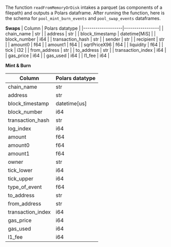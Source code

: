 The function `readFromMemoryOrDisk` intakes a parquet (as components of a filepath) and outputs a Polars dataframe. After running the function, here is the schema for `pool_mint_burn_events` and `pool_swap_events` dataframes.

**Swaps**
| Column            | Polars datatype |
|-------------------|-----------------|
|     chain_name    | str             |
|      address      | str             |
|  block_timestamp  | datetime[MiS]   |
|    block_number   | i64             |
|  transaction_hash | str             |
|       sender      | str             |
|     recipient     | str             |
|      amount0      | f64             |
|      amount1      | f64             |
|    sqrtPriceX96   | f64             |
|     liquidity     | f64             |
|        tick       | i32             |
|    from_address   | str             |
|     to_address    | str             |
| transaction_index | i64             |
|     gas_price     | i64             |
|      gas_used     | i64             |
|       l1_fee      | i64             |

**Mint & Burn**

| Column            | Polars datatype |
|-------------------|-----------------|
|     chain_name    | str             |
|      address      | str             |
|  block_timestamp  | datetime[us]    |
|    block_number   | i64             |
|  transaction_hash | str             |
|     log_index     | i64             |
|       amount      | f64             |
|      amount0      | f64             |
|      amount1      | f64             |
|       owner       | str             |
|     tick_lower    | i64             |
|     tick_upper    | i64             |
|   type_of_event   | f64             |
|     to_address    | str             |
|    from_address   | str             |
| transaction_index | i64             |
|     gas_price     | i64             |
|      gas_used     | i64             |
|       l1_fee      | i64             |
